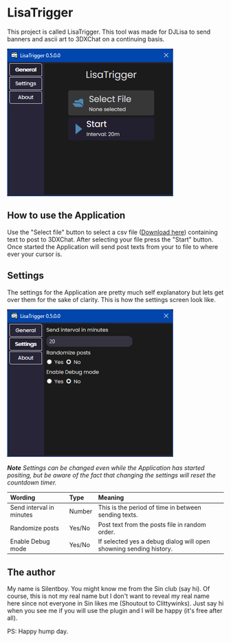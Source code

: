 # LisaTrigger

This project is called LisaTrigger. This tool was made for DJLisa to send banners and ascii art to 3DXChat on a continuing basis.
<br/>

![](screenshot.png)


## How to use the Application

Use the "Select file" button to select a csv file (<a id="raw-url" href="https://raw.githubusercontent.com/silentboy3dx/LisaTrigger/master/Example.csv?token=GHSAT0AAAAAAB3NYFPE4ODI3AFBRD5SV7PKY4U4E3A">Download here</a>)
containing text to post to 3DXChat. After selecting your file press the "Start" button.
Once started the Application will send post texts from your to file to where ever your cursor is.


## Settings

The settings for the Application are pretty much self explanatory but lets get over them for the sake of clarity.
This is how the settings screen look like.

![](settings.png)


****Note*** Settings can be changed even while the Application has started positing, but be aware of the fact that changing the settings will reset the countdown timer.*

| 	Wording                  | Type	   | 	Meaning                                                           |
|:--------------------------|:--------|:-------------------------------------------------------------------|	
| Send interval in minutes  | 	Number | This is the period of time in between sending texts.	              |  
| Randomize posts           | 	Yes/No | Post text from the posts file in random order.	                    |  
| Enable Debug mode         | 	Yes/No | If selected yes a debug dialog will open showning sending history. |  

## The author

My name is Silentboy. You might know me from the Sin club (say hi). Of course, this is not my real name but I don't want to reveal my real name here since not everyone in Sin likes me (Shoutout to Clittywinks). Just say hi when you see me if you will use the plugin and I will be happy (it's free after all).

PS: Happy hump day.